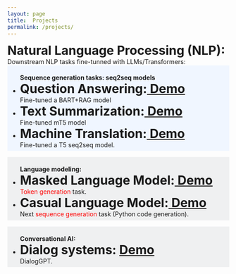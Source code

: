 ```yaml
---
layout: page
title:  Projects
permalink: /projects/
---
```



<h1 style="margin: 0;padding: 0;"> <b>Natural Language Processing (NLP):</b> </h1>
Downstream NLP tasks fine-tunned with LLMs/Transformers:

<div style=" background:#f0f6ff;padding: 1%;">

<ul style="margin-bottom: 0;">
<b> Sequence generation tasks: seq2seq models</b>
  <li><h1 style="margin: 0;padding: 0;"><strong>Question Answering:<a href="/qa/"> Demo</a></strong></h1></li>
	Fine-tuned a BART+RAG model

  <li><h1 style="margin: 0;padding: 0;"><strong>Text Summarization:<a href="/summarization/"> Demo</a></strong></h1></li>
Fine-tuned mT5 model


  <li><h1 style="margin: 0;padding: 0;"><strong>Machine Translation:<a href="/translation/"> Demo</a></strong></h1></li>
Fine-tuned a 	T5 seq2seq model.
</ul>

</div>

<p></p>

<div style=" background:#eff0f1;padding: 1%;">

<ul style="margin-bottom: 0;">
<b> Language modeling:</b>
  <li style="margin-bottom: 0;"><h1 style="margin: 0; padding: 0;"><strong>Masked Language Model:<a href="/mlanguagemodel/"> Demo</a></strong></h1></li>
  <span style="color: red;"> Token generation </span> task.
  <li style="margin-top: 0;"><h1 style="margin: 0; padding: 0;"><strong>Casual Language Model:<a href="/clanguagemodel/"> Demo</a></strong></h1></li>
  Next <span style="color: red;">sequence generation </span> task (Python code generation).
</ul>

</div>

<p></p>

<div style=" background:#eff0f1;padding: 1%;">

<ul style="margin-bottom: 0;">
<b> Conversational AI:</b>
  <li style="margin-bottom: 0;"><h1 style="margin: 0; padding: 0;"><strong>Dialog systems: <a href="/mlanguagemodel/"> Demo</a></strong></h1></li>
  <span style="color: red;"></span> DialogGPT. 
</ul>

</div>



<p> </p>
<!-- - # **Question Answering**: [Demo](/qa/)
- # **Text Summarization**: [Demo](/summarization/)
- # **Machine Translation**: [Demo](/translation/)
	
- # **Masked Language Model**: [Demo](/mlanguagemodel/)

- # **Casual Language Model**: [Demo](/clanguagemodel/)
 -->



# Master's Thesis (USC, August 2022):

<ul>
        <li style="margin: 0; padding: 0;"><h1 style="margin: 0; padding: 0;"><strong>Lexical complexity-driven representation learning: <a href="https://digitallibrary.usc.edu/Share/0exj4km4sfa4w4irr28102v4d27u51e4"> View</a></strong></h1></li>
        <p style="margin: 0;">NLP Task: Complex English phrase and word identification; <span style="color: red;">Token classification</span> (akin to NER or POS tasks). Showed State-of-the-art f1 score.</p>
       
</ul>



<!-- {% highlight text %}
	Fine-tunned a transformer.helo
{% endhighlight %}
 -->

<!---

<script
	type="module"
	src="https://gradio.s3-us-west-2.amazonaws.com/3.44.1/gradio.js"
></script>


<gradio-app src="https://nikhilwani-nikhilwani-machine-translation-en-fr-6b3a170.hf.space"></gradio-app>

-->
